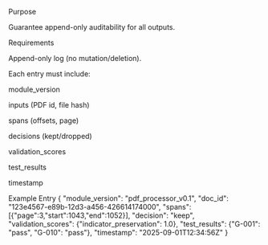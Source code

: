 Purpose

Guarantee append-only auditability for all outputs.

Requirements

Append-only log (no mutation/deletion).

Each entry must include:

module_version

inputs (PDF id, file hash)

spans (offsets, page)

decisions (kept/dropped)

validation_scores

test_results

timestamp

Example Entry
{
  "module_version": "pdf_processor_v0.1",
  "doc_id": "123e4567-e89b-12d3-a456-426614174000",
  "spans": [{"page":3,"start":1043,"end":1052}],
  "decision": "keep",
  "validation_scores": {"indicator_preservation": 1.0},
  "test_results": {"G-001": "pass", "G-010": "pass"},
  "timestamp": "2025-09-01T12:34:56Z"
}
